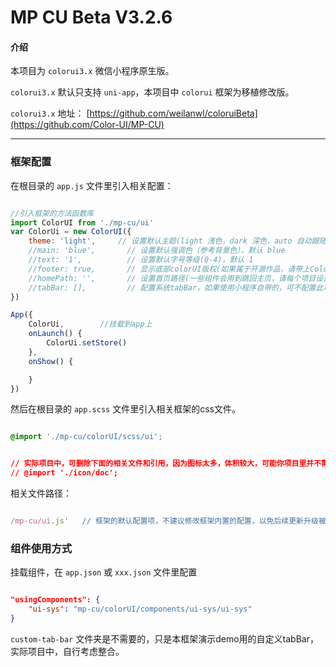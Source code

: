 # MP CU Beta V3.2.6

#### 介绍

本项目为 `colorui3.x` 微信小程序原生版。

`colorui3.x` 默认只支持 `uni-app`，本项目中 `colorui` 框架为移植修改版。

`colorui3.x` 地址： [https://github.com/weilanwl/coloruiBeta](https://github.com/Color-UI/MP-CU)

<hr/>

### 框架配置

在根目录的 `app.js` 文件里引入相关配置：

``` js

//引入框架的方法函数库
import ColorUI from './mp-cu/ui'
var ColorUi = new ColorUI({
    theme: 'light',     // 设置默认主题(light 浅色，dark 深色，auto 自动跟随系统)，默认 浅色
    //main: 'blue',       // 设置默认强调色（参考背景色），默认 blue
    //text: '1',          // 设置默认字号等级(0-4)，默认 1
    //footer: true,       // 显示底部colorUI版权(如果属于开源作品，请带上ColorUI版权！！！)，默认 显示
    //homePath: '',       // 设置首页路径(一些组件会用到跳回主页，请每个项目设置好！)，配置内容请参考 /mp-cu/ui.js 文件
    //tabBar: [],         // 配置系统tabBar，如果使用小程序自带的，可不配置此项，配置内容请参考 /mp-cu/ui.js 文件
})

App({  
    ColorUi,        //挂载到app上
    onLaunch() {
        ColorUi.setStore()
    },
    onShow() {

    }
})


```

然后在根目录的 `app.scss` 文件里引入相关框架的css文件。

``` css

@import './mp-cu/colorUI/scss/ui';


// 实际项目中，可删除下面的相关文件和引用，因为图标太多，体积较大，可能你项目里并不需要这么多图标，建议自行添加需要的扩展icon图标引用。
// @import './icon/doc';

```


相关文件路径：

``` js

/mp-cu/ui.js'   // 框架的默认配置项，不建议修改框架内置的配置，以免后续更新升级被覆盖

```


### 组件使用方式

挂载组件，在 `app.json` 或 `xxx.json` 文件里配置

``` json

"usingComponents": {
	"ui-sys": "mp-cu/colorUI/components/ui-sys/ui-sys"
}

```

`custom-tab-bar` 文件夹是不需要的，只是本框架演示demo用的自定义tabBar，实际项目中，自行考虑整合。
